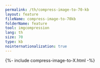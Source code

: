 ```yaml
---
permalink: /th/compress-image-to-70-kb
layout: feature
fileName: compress-image-to-70kb
folderName: feature
tool: imgcompression
lang: th
size: 70
type: kb
nointernationalization: true
---
```

{%- include compress-image-to-X.html -%}       
